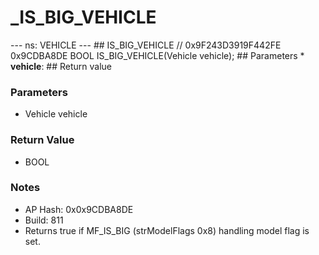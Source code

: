 # _IS_BIG_VEHICLE

--- ns: VEHICLE --- ## IS_BIG_VEHICLE  // 0x9F243D3919F442FE 0x9CDBA8DE BOOL IS_BIG_VEHICLE(Vehicle vehicle);   ## Parameters * **vehicle**:  ## Return value

### Parameters
* Vehicle vehicle

### Return Value
* BOOL

### Notes
* AP Hash: 0x0x9CDBA8DE
* Build: 811
* Returns true if MF_IS_BIG (strModelFlags 0x8) handling model flag is set.

